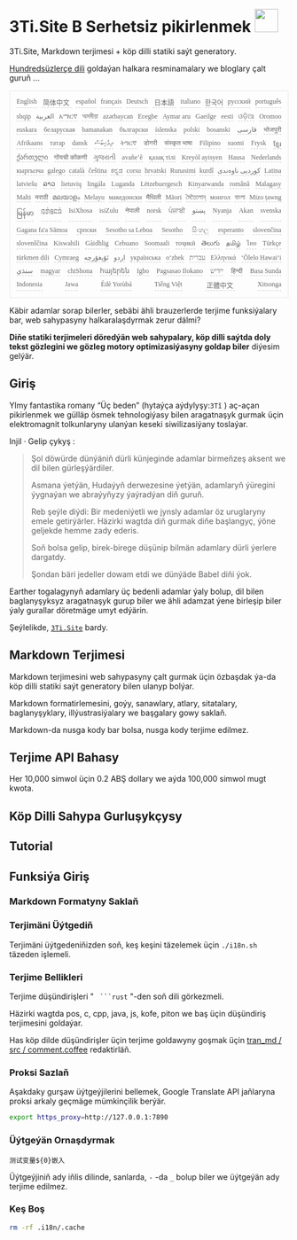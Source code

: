 <h1 style="justify-content:space-between">3Ti.Site B Serhetsiz pikirlenmek <img src="//i-01.eu.org/3Ti/logo.svg" style="user-select:none;margin-top:-1px;width:42px"></h1>

3Ti.Site, Markdown terjimesi + köp dilli statiki saýt generatory.

[Hundredsüzlerçe dili](https://github.com/i18n-site/node/blob/main/lang/src/index.js) goldaýan halkara resminamalary we bloglary çalt guruň ...

<pre class="langli" style="display:flex;flex-wrap:wrap;background:transparent;border:1px solid #eee;font-size:12px;box-shadow:0 0 3px inset #eee;padding:12px 5px 4px 12px;justify-content:space-between;"><style>pre.langli i{font-weight:300;font-family:s;margin-right:7px;margin-bottom:8px;font-style:normal;color:#666;border-bottom:1px dashed #ccc;}</style><i>English</i><i> 简体中文 </i><i>español</i><i>français</i><i>Deutsch</i><i> 日本語 </i><i>italiano</i><i>한국어</i><i>русский</i><i>português</i><i>shqip</i><i>‫العربية‬</i><i>አማርኛ</i><i>অসমীয়া</i><i>azərbaycan</i><i>Eʋegbe</i><i>Aymar aru</i><i>Gaeilge</i><i>eesti</i><i>ଓଡ଼ିଆ</i><i>Oromoo</i><i>euskara</i><i>беларуская</i><i>bamanakan</i><i>български</i><i>íslenska</i><i>polski</i><i>bosanski</i><i>‫فارسی‬</i><i>भोजपुरी</i><i>Afrikaans</i><i>татар</i><i>dansk</i><i>‫ދިވެހިބަސް‬</i><i>ትግርኛ</i><i>डोगरी</i><i>संस्कृत भाषा</i><i>Filipino</i><i>suomi</i><i>Frysk</i><i>ខ្មែរ</i><i>ქართული</i><i>गोंयची कोंकणी</i><i>ગુજરાતી</i><i>avañe’ẽ</i><i>қазақ тілі</i><i>Kreyòl ayisyen</i><i>Hausa</i><i>Nederlands</i><i>кыргызча</i><i>galego</i><i>català</i><i>čeština</i><i>ಕನ್ನಡ</i><i>corsu</i><i>hrvatski</i><i>Runasimi</i><i>kurdî</i><i>‫کوردیی ناوەندی‬</i><i>Latina</i><i>latviešu</i><i>ລາວ</i><i>lietuvių</i><i>lingála</i><i>Luganda</i><i>Lëtzebuergesch</i><i>Kinyarwanda</i><i>română</i><i>Malagasy</i><i>Malti</i><i>मराठी</i><i>മലയാളം</i><i>Melayu</i><i>македонски</i><i>मैथिली</i><i>Māori</i><i>মৈতৈলোন্</i><i>монгол</i><i>বাংলা</i><i>Mizo ṭawng</i><i>မြန်မာ</i><i>𞄀𞄄𞄰𞄩𞄍𞄜𞄰</i><i>IsiXhosa</i><i>isiZulu</i><i>नेपाली</i><i>norsk</i><i>ਪੰਜਾਬੀ</i><i>‫پښتو‬</i><i>Nyanja</i><i>Akan</i><i>svenska</i><i>Gagana fa'a Sāmoa</i><i>српски</i><i>Sesotho sa Leboa</i><i>Sesotho</i><i>සිංහල</i><i>esperanto</i><i>slovenčina</i><i>slovenščina</i><i>Kiswahili</i><i>Gàidhlig</i><i>Cebuano</i><i>Soomaali</i><i>тоҷикӣ</i><i>తెలుగు</i><i>தமிழ்</i><i>ไทย</i><i>Türkçe</i><i>türkmen dili</i><i>Cymraeg</i><i>‫ئۇيغۇرچە‬</i><i>‫اردو‬</i><i>українська</i><i>o‘zbek</i><i>‫עברית‬</i><i>Ελληνικά</i><i>ʻŌlelo Hawaiʻi</i><i>‫سنڌي‬</i><i>magyar</i><i>chiShona</i><i>հայերեն</i><i>Igbo</i><i>Pagsasao Ilokano</i><i>‫ייִדיש‬</i><i>हिन्दी</i><i>Basa Sunda</i><i>Indonesia</i><i>Jawa</i><i>Èdè Yorùbá</i><i>Tiếng Việt</i><i> 正體中文 </i><i>Xitsonga</i></pre>

Käbir adamlar sorap bilerler, sebäbi ähli brauzerlerde terjime funksiýalary bar, web sahypasyny halkaralaşdyrmak zerur dälmi?

**Diňe statiki terjimeleri döredýän web sahypalary, köp dilli saýtda doly tekst gözlegini we gözleg motory optimizasiýasyny goldap biler** diýesim gelýär.

## Giriş

Ylmy fantastika romany “Üç beden” (hytaýça aýdylyşy:`3Tǐ` ) aç-açan pikirlenmek we gülläp ösmek tehnologiýasy bilen aragatnaşyk gurmak üçin elektromagnit tolkunlaryny ulanýan keseki siwilizasiýany toslaýar.

Injil · Gelip çykyş :

> Şol döwürde dünýäniň dürli künjeginde adamlar birmeňzeş aksent we dil bilen gürleşýärdiler.
>
> Asmana ýetýän, Hudaýyň derwezesine ýetýän, adamlaryň ýüregini ýygnaýan we abraýyňyzy ýaýradýan diň guruň.
>
> Reb şeýle diýdi: Bir medeniýetli we jynsly adamlar öz uruglaryny emele getirýärler. Häzirki wagtda diň gurmak diňe başlangyç, ýöne geljekde hemme zady ederis.
>
> Soň bolsa gelip, birek-birege düşünip bilmän adamlary dürli ýerlere dargatdy.
>
> Şondan bäri jedeller dowam etdi we dünýäde Babel diňi ýok.

Earther togalagynyň adamlary üç bedenli adamlar ýaly bolup, dil bilen baglanyşyksyz aragatnaşyk gurup biler we ähli adamzat ýene birleşip biler ýaly gurallar döretmäge umyt edýärin.

Şeýlelikde, [`3Ti.Site`](//3Ti.Site) bardy.

## Markdown Terjimesi

Markdown terjimesini web sahypasyny çalt gurmak üçin özbaşdak ýa-da köp dilli statiki saýt generatory bilen ulanyp bolýar.

Markdown formatirlemesini, goýy, sanawlary, atlary, sitatalary, baglanyşyklary, illýustrasiýalary we başgalary gowy saklaň.

Markdown-da nusga kody bar bolsa, nusga kody terjime edilmez.

## Terjime API Bahasy

Her 10,000 simwol üçin 0.2 ABŞ dollary we aýda 100,000 simwol mugt kwota.

## Köp Dilli Sahypa Gurluşykçysy

## Tutorial

## Funksiýa Giriş

### Markdown Formatyny Saklaň

### Terjimäni Üýtgediň

Terjimäni üýtgedeniňizden soň, keş keşini täzelemek üçin `./i18n.sh` täzeden işlemeli.

### Terjime Bellikleri

Terjime düşündirişleri &quot; ` ```rust` &quot;-den soň dili görkezmeli.

Häzirki wagtda pos, c, cpp, java, js, kofe, piton we baş üçin düşündiriş terjimesini goldaýar.

Has köp dilde düşündirişler üçin terjime goldawyny goşmak üçin [tran_md / src / comment.coffee](https://github.com/i18n-site/node/blob/main/tran_md/src/comment.coffee) redaktirläň.

### Proksi Sazlaň

Aşakdaky gurşaw üýtgeýjilerini bellemek, Google Translate API jaňlaryna proksi arkaly geçmäge mümkinçilik berýär.

```bash
export https_proxy=http://127.0.0.1:7890
```

### Üýtgeýän Ornaşdyrmak

```
测试变量${0}嵌入
```

Üýtgeýjiniň ady iňlis dilinde, sanlarda, `-` -da `_` bolup biler we üýtgeýän ady terjime edilmez.

### Keş Boş

```bash
rm -rf .i18n/.cache
```
